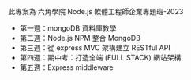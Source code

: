 此專案為 六角學院 Node.js 軟體工程師企業專題班-2023

- 第一週：mongoDB 資料庫教學
- 第二週：Node.js NPM 整合 MongoDB
- 第三週：從 express MVC 架構建立 RESTful API
- 第四週：期中考：打造全端 (FULL STACK) 網站架構
- 第五週：Express middleware
